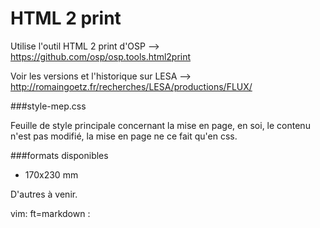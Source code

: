 HTML 2 print
============

Utilise l'outil HTML 2 print d'OSP --> <https://github.com/osp/osp.tools.html2print>

Voir les versions et l'historique sur LESA --> <http://romaingoetz.fr/recherches/LESA/productions/FLUX/>

###style-mep.css

Feuille de style principale concernant la mise en page, en soi, le contenu n'est pas modifié, la mise en page ne ce fait qu'en css.

###formats disponibles

- 170x230 mm

D'autres à venir.

vim: ft=markdown :
